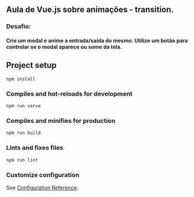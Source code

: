 ## Aula de Vue.js sobre animações - transition.

### Desafio:

#### Crie um modal e anime a entrada/saída do mesmo. Utilize um botão para controlar se o modal aparece ou some da tela.


## Project setup
```
npm install
```

### Compiles and hot-reloads for development
```
npm run serve
```

### Compiles and minifies for production
```
npm run build
```

### Lints and fixes files
```
npm run lint
```

### Customize configuration
See [Configuration Reference](https://cli.vuejs.org/config/).
